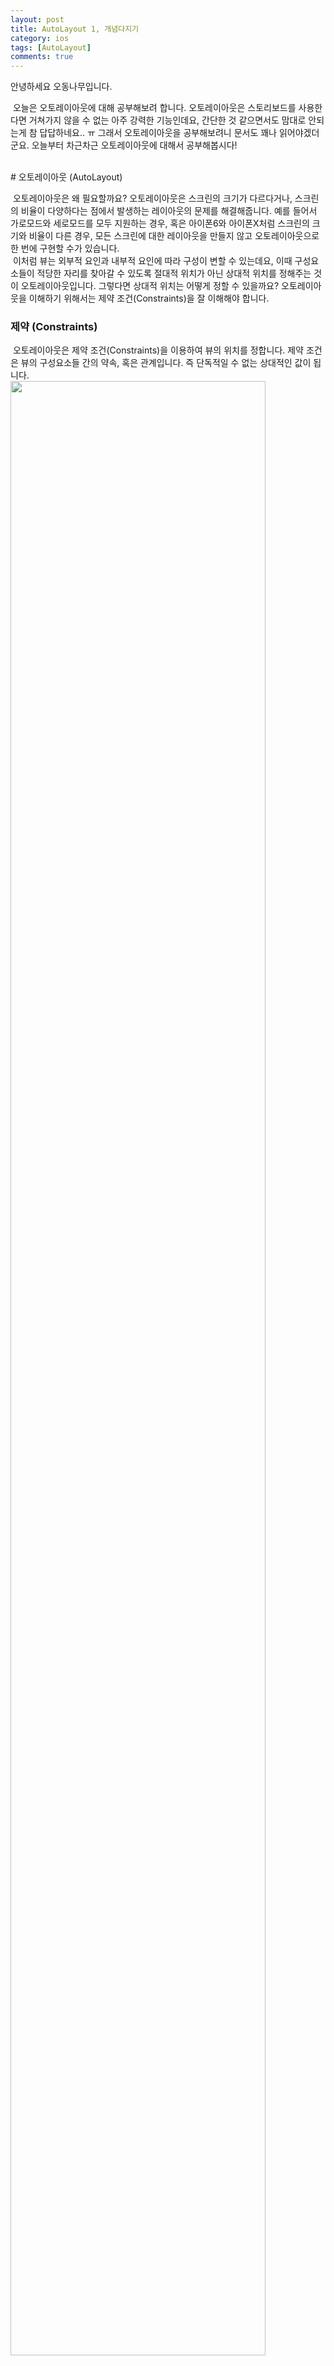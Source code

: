 ```yaml
---
layout: post
title: AutoLayout 1, 개념다지기
category: ios
tags: [AutoLayout]
comments: true
---
```

안녕하세요 오동나무입니다.<br>

&nbsp;오늘은 오토레이아웃에 대해 공부해보려 합니다. 오토레이아웃은 스토리보드를 사용한다면 거쳐가지 않을 수 없는 아주 강력한 기능인데요, 간단한 것 같으면서도 맘대로 안되는게 참 답답하네요.. ㅠ 그래서 오토레이아웃을 공부해보려니 문서도 꽤나 읽어야겠더군요. 오늘부터 차근차근 오토레이아웃에 대해서 공부해봅시다!

<br>
# 오토레이아웃 (AutoLayout)

&nbsp;오토레이아웃은 왜 필요할까요? 오토레이아웃은 스크린의 크기가 다르다거나, 스크린의 비율이 다양하다는 점에서 발생하는 레이아웃의 문제를 해결해줍니다. 예를 들어서 가로모드와 세로모드를 모두 지원하는 경우, 혹은 아이폰6와 아이폰X처럼 스크린의 크기와 비율이 다른 경우, 모든 스크린에 대한 레이아웃을 만들지 않고 오토레이아웃으로 한 번에 구현할 수가 있습니다.<br>
&nbsp;이처럼 뷰는 외부적 요인과 내부적 요인에 따라 구성이 변할 수 있는데요, 이때 구성요소들이 적당한 자리를 찾아갈 수 있도록 절대적 위치가 아닌 상대적 위치를 정해주는 것이 오토레이아웃입니다. 그렇다면 상대적 위치는 어떻게 정할 수  있을까요? 오토레이아웃을 이해하기 위해서는 제약 조건(Constraints)을 잘 이해해야 합니다.
 <br>


### 제약 (Constraints)
&nbsp;오토레이아웃은 제약 조건(Constraints)을 이용하여 뷰의 위치를 정합니다. 제약 조건은 뷰의 구성요소들 간의 약속, 혹은 관계입니다. 즉 단독적일 수 없는 상대적인 값이 됩니다. <br>
<img src = "/assets/post-img/ios/2020-12/auto1.png" width = "90%">   
오토레이아웃은 이러한 수식으로 나타낼 수 있습니다. 이 수식은 스토리보드에서는 
<br>
<img src = "/assets/post-img/ios/2020-12/auto2.jpg" width = "70%">   

이렇게 확인할 수 있습니다. 이 경우 파란 상자와 빨간 상자 사이에는 8만큼의 거리가 있다는 뜻이겠네요. 여기서 8의 단위는 point입니다. pixel이 아닙니다. <br>

&nbsp;오토레이아웃을 사용할 때에는 조건을 충족시키지 못하면 그 구성요소는 자기 자리를 찾아가지 못합니다. 여기서 충족되어야하는 조건에는 **x축의 너비와 위치, y축의 너비와 위치** 이렇게 4가지가 됩니다.    <br>

<img src = "/assets/post-img/ios/2020-12/auto3.png" width = "80%">

&nbsp;이 경우에는 위치는 정해주었지만 View의 사이즈를 정해주지 않았기 때문에 발생하는 에러입니다. Auto라면서 자동이 아니네요..? 일일이 다 명령을 해주어야 자리를 찾아갑니다. 그 이유는 컴퓨터는 자의적 해석을 하지 못하기 때문인데요, 사람의 경우 '저기에다 놔둬.'라고 하면 적당하게 놓아둘 수 있지만 컴퓨터의 경우에는 세세하게 명령을 해주어야 수행할 수 있습니다. <br>
&nbsp;그렇기 때문에 조건을 모두 충족시킬 수 있도록 제약을 추가해주어야 합니다. 위의 경우에는 x와 y의 너비에 대한 제약을 추가해주면 되겠네요. 그렇다면 제약은 어떻게 추가해줄 수 있을까요?
<br>

### 오토레이아웃 인터페이스
![auto4](/assets/post-img/ios/2020-12/auto4.jpg)
<br>
![auto5](/assets/post-img/ios/2020-12/auto5.jpg) <br>
&nbsp;오토레이아웃 인터페이스는 우측 하단에 5개가 모여있습니다.
- Update Frame: 구성요소를 제약사항에 맞게 위치시킵니다. (사진없음)
- Align: 구성요소의 배열를 정하는 메뉴
- Pin: 구성요소의 위치를 정하는 메뉴
- Resolve AutoLayout Issue: 제약사항에 대한 이슈를 해결하는 메뉴
- Embed In: 구성요소들을 원하는 뷰에 같이 넣어주는 메뉴
<br>
<img src = "/assets/post-img/ios/2020-12/auto6.jpg" width = "70%">   

인터페이스 말고도 Control을 누른채 드래그로 구성요소들을 이어주면 제약을 추가할 수 있습니다.
<br>

### Intrinsic Content Size
Intrinsic Content Size는 고유 콘텐츠 사이즈입니다. 공식문서는 아래와 같네요. <br>
![auto7](/assets/post-img/ios/2020-12/auto7.png) <br>

&nbsp;이처럼 button이나 Label,  switch, textfield 등의 경우에는 내부 콘텐츠의 사이즈를 고정할 수 있기 때문에 Intrinsic Content Size가 존재합니다. 즉 구성요소 자체가 크기를 가지기 때문에 사이즈를 특정하지 않아도 되는 요소가 됩니다. 따라서 내부 콘텐츠의 사이즈를 특정해놓는다면 제약조건 중 x, y의 크기, 위치 중에서 위치 값만 설정해주면 알아서 자리를 찾을 수 있는 요소들입니다.

<br>

### Priority
&nbsp;제약에는 우선도가 있습니다. 만약 제약이 중복되면 어떻게 될까요? 충돌이 일어납니다. 그렇기 때문에 컴퓨터는 어떤 명령을 우선적으로 따라야할지 정하지 못해서 에러를 발생시킵니다. 이렇게 어떤 명령을 먼저 따라야할지를 정해주는 것이 우선도입니다. <br>

![auto8](/assets/post-img/ios/2020-12/auto8.png)    
이 경우를 보면 하나의 제약이 점선으로 표시되어 있는데요, 이는 제약의 우선도가 낮아서 숨어버린 것입니다.   <br>
&nbsp;제약의 우선도는 기본적으로 1000의 값을 가지게 되며 숫자가 높은 순서대로 우선됩니다. 우선도는 1부터 1000까지의 양의 정수로 설정해줄 수 있는데요, 기본적으로 Xcode에서는 Low(250), High(750), Required(1000) 3가지가 제공됩니다. <br>

 <img src = "/assets/post-img/ios/2020-12/스크린샷%202020-12-07%20오후%208.30.57.jpg" width = "70%">


### Hugging, Compression
![autu9](/assets/post-img/ios/2020-12/autu9.png)   

&nbsp;Hugging과 Compression Resistance는 위치를 잡는 힘으로 우선도로서 그 순서가 결정됩니다. Hugging은 몸집에 맞게 사이즈를 유지하는 힘, Compression은 외부에서 콘텐츠를 누를때 버티는 힘인데요, 뭔가 알듯말듯하네요. <br>

![auto11](/assets/post-img/ios/2020-12/auto11.png)   

지금 3개의 레이블을 만들어 상하좌우에 제약을 모두 추가해주었지만 레이블들이 자리를 못잡고 있습니다. 빈 공간을 어떻게 해주어야할지를 컴퓨터가 결정하지 못하기 때문입니다. 이럴때 hugging으로 우선도를 정하여 해결해줄 수 있습니다. <br>

#### Hugging
Hugging은 **짬처리반**입니다. 우선도가 낮은 녀석이 남은 공간을 책임져야하는 운명이 되는 것이지요. 빨강에 1000, 파랑에 750, 노랑에 250의 우선도를 할당해볼까요? 어떻게 될까요? <br>

![auto10](/assets/post-img/ios/2020-12/auto10.png)   

이렇게 노랑이 남는 모든 공간을 처리하는 일이 발생합니다. hugging 우선도가 낮은 노랑이 짬처리를 했으니 해결된 것 같은데요. <br>

![auto12](/assets/post-img/ios/2020-12/auto12.png)    

하지만 빨강의 텍스트를 길게 써주니 다른 레이블들의 자리를 침범하는 것을 볼 수 있습니다. 남는 공간에 대해서는 우선도로 규칙이 정해졌지만, 어떤 레이블이 우선적으로 자리를 차지할지에 대해서는 약속되지 않았기 때문입니다. 이것을 정하는 것이 Compression Resistance 우선도 입니다.
<br>

#### Compression
Compression Resistance의 우선도를 빨강 1000, 파랑 750, 노랑 250으로 세팅한 후 빨강 레이블의 길이를 늘려보도록 하겠습니다. <br>

![auto13](/assets/post-img/ios/2020-12/auto13.png)   

앗. 이번에는 빨강이 다른 레이블들을 밖으로 밀어버리는 일이 발생했습니다. 빨강이 자리를 차지하는 힘이 가장 강하기 때문에 자기 욕심만큼 자리를 모두 차지해버렸네요. 좀 밸런스를 맞추어 보면
 <br>

![auto14](/assets/post-img/ios/2020-12/auto14.png)    

뭔가 평화로워보이네요. 하지만 노랑이 가장 힘이 약하기 때문에 원하는 만큼의 자리를 차지하지 못하고 ...으로 생략이 되어있는 것을 확인할 수 있습니다.
<br>
- Hugging: 우선도가 낮으면 남는 자리를 메꿔야하는 운명. 짬처리의 개념.

- Compression: 우선도가 높을 수록 우선적으로 자리를 잡는 개념.
<br>
>- 빨,파,노  순서로 hugging, resistatance가 높다?
>   - 레이블 총 길이 합이 전체 가로보다 크거나 같을 떄
        -> 빨, 파, 노 순서로 자리를 잡는다.
>    - 레이블 총 길이 합이 전체 가로보다 작을 떄
        -> 노랑이 짬처리 한다.
        <br>
>- 빨,파,노 순서로 hugging이 낮고, resistance가 높다?
>   - 레이블 총 길이 합이 전체 가로보다 크거나 같을 떄
        -> 빨, 파, 노 순서로 자리를 잡는다.
>   - 레이블 총 길이 합이 전체 가로보다 작을 떄
        -> 빨강이 짬처리 한다.
> <br>

<br>
